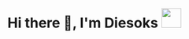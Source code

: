 <h1>
  Hi there 👋, I'm Diesoks
  <img src="https://github.com/user-attachments/assets/de8991e0-dc05-4baa-9f1b-0ffd192245d4" width="40" />
</h1>

